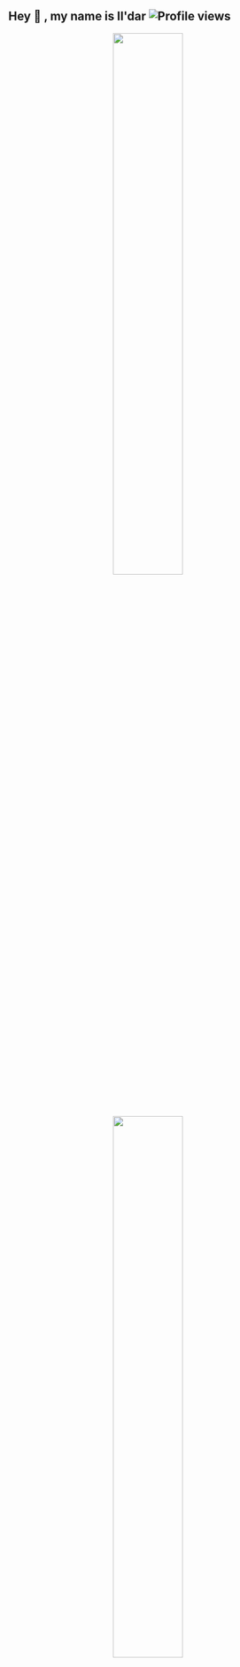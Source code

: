 ## Hey 👋 , my name is Il'dar ![Profile views](https://komarev.com/ghpvc/?username=GarifullinII&color=green)

<p align="center">
  <img height="50%" width="auto" src ="https://github-readme-stats.vercel.app/api?username=GarifullinII&show_icons=true&count_private=true&theme=darcula&hide_border=true&hide=issues,contribs&bg_color=00000000">
  <img height="50%" width="auto" src ="https://github-readme-stats.vercel.app/api/top-langs/?username=GarifullinII&layout=compact&hide_border=true&theme=darcula&bg_color=00000000&langs_count=6&hide=jupyter%20notebook,tex,css,php">
  <br>
  <br>
  <img src ="https://github-readme-streak-stats.herokuapp.com?user=GarifullinII&theme=darcula&hide_border=true&background=FFFFFF00">
  <br>
</p>

### Follow Me
[![Vk](https://img.shields.io/badge/-Vk-090909?style=flat&logo=Vk&logoColor=27A0D9)](https://vk.com/garifullintrip)
[![Fb](https://img.shields.io/badge/-Facebook-090909?style=flat&logo=Facebook&logoColor=27A0D9)](https://www.facebook.com/profile.php?id=100073681188191)
[![In](https://img.shields.io/badge/-Instagram-090909?style=flat&logo=Instagram&logoColor=FF0000)](https://www.instagram.com/garifullintrip/)
[![YouTube](https://img.shields.io/badge/-YouTube-090909?style=flat&logo=YouTube&logoColor=FF0000)](https://www.youtube.com/channel/UCNkLRIFzquWOpZeGKlYBxYA)
[![Telegram](https://img.shields.io/badge/-Telegram-090909?style=flat&logo=telegram&logoColor=27A0D9)](https://t.me/it_gi)
